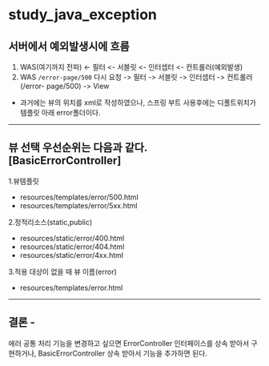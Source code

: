 # study_java_exception

## 서버에서 예외발생시에 흐름
1. WAS(여기까지 전파) <- 필터 <- 서블릿 <- 인터셉터 <- 컨트롤러(예외발생)
2. WAS `/error-page/500` 다시 요청 -> 필터 -> 서블릿 -> 인터셉터 -> 컨트롤러(/error- page/500) -> View 


- 과거에는 뷰의 위치를 xml로 작성하였으나, 스프링 부트 사용후에는 디폴트위치가 템플릿 아래 error폴더이다.


----


## 뷰 선택 우선순위는 다음과 같다. [BasicErrorController]
1.뷰템플릿 
- resources/templates/error/500.html 
- resources/templates/error/5xx.html


2.정적리소스(static,public) 
- resources/static/error/400.html 
- resources/static/error/404.html
- resources/static/error/4xx.html 


3.적용 대상이 없을 때 뷰 이름(error) 
- resources/templates/error.html


----


## 결론 - 
에러 공통 처리 기능을 변경하고 싶으면 ErrorController 인터페이스를 상속 받아서 구현하거나, 
BasicErrorController 상속 받아서 기능을 추가하면 된다. 
